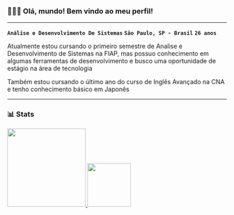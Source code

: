 ### 👨🏾‍💻 Olá, mundo! Bem vindo ao meu perfil!
---
**`Análise e Desenvolvimento De Sistemas`** **`São Paulo, SP - Brasil`** **`26 anos`**

Atualmente estou cursando o primeiro semestre de Analise e Desenvolvimento de Sistemas na FIAP, mas possuo conhecimento em algumas ferramentas de desenvolvimento e busco uma oportunidade de estágio na área de tecnologia

Também estou cursando o último ano do curso de Inglês Avançado na CNA e tenho conhecimento básico em Japonês

---

### 📊 Stats

<div>
  <a href="https://github.com/Alesilva25">
  <img height="180em" src="https://github-readme-stats.vercel.app/api?username=Alesilva25&show_icons=true&theme=gruvbox&include_all_commits=true&locale=pt-br"/>
  <img height="100em" src="https://github-readme-stats.vercel.app/api/top-langs/?username=Alesilva25&layout=compact&Langs_count=16&theme=dracula&locale=pt-br"/>
</div>
